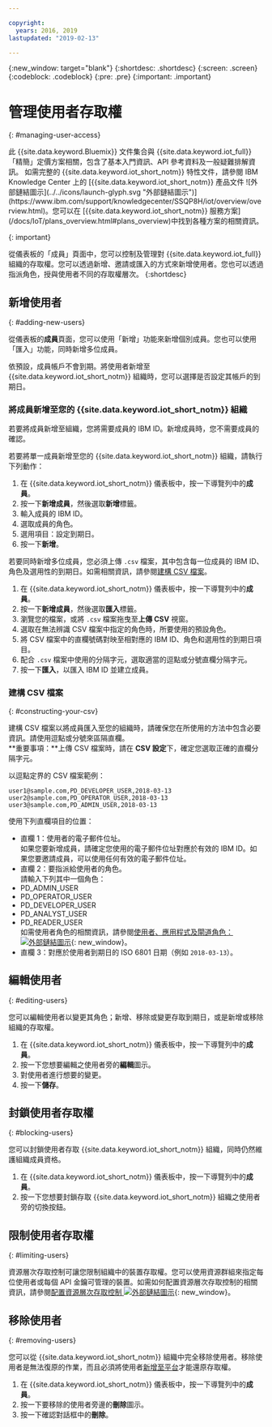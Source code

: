 ```yaml
---

copyright:
  years: 2016, 2019
lastupdated: "2019-02-13"

---
```


{:new_window: target="blank"}
{:shortdesc: .shortdesc}
{:screen: .screen}
{:codeblock: .codeblock}
{:pre: .pre}
{:important: .important}

# 管理使用者存取權
{: #managing-user-access}

<p>此 {{site.data.keyword.Bluemix}} 文件集合與 {{site.data.keyword.iot_full}}「精簡」定價方案相關，包含了基本入門資訊、API 參考資料及一般疑難排解資訊。
如需完整的 {{site.data.keyword.iot_short_notm}} 特性文件，請參閱 IBM Knowledge Center 上的 [{{site.data.keyword.iot_short_notm}} 產品文件 ![外部鏈結圖示](../../icons/launch-glyph.svg "外部鏈結圖示")](https://www.ibm.com/support/knowledgecenter/SSQP8H/iot/overview/overview.html)。您可以在 [{{site.data.keyword.iot_short_notm}} 服務方案](/docs/IoT/plans_overview.html#plans_overview)中找到各種方案的相關資訊。
</p>
{: important}

從儀表板的「成員」頁面中，您可以控制及管理對 {{site.data.keyword.iot_full}} 組織的存取權。您可以透過新增、邀請或匯入的方式來新增使用者。您也可以透過指派角色，授與使用者不同的存取權層次。
{:shortdesc}

## 新增使用者
{: #adding-new-users}

從儀表板的**成員**頁面，您可以使用「新增」功能來新增個別成員。您也可以使用「匯入」功能，同時新增多位成員。

依預設，成員帳戶不會到期。將使用者新增至 {{site.data.keyword.iot_short_notm}} 組織時，您可以選擇是否設定其帳戶的到期日。

### 將成員新增至您的 {{site.data.keyword.iot_short_notm}} 組織

若要將成員新增至組織，您將需要成員的 IBM ID。新增成員時，您不需要成員的確認。

若要將單一成員新增至您的 {{site.data.keyword.iot_short_notm}} 組織，請執行下列動作：
1. 在 {{site.data.keyword.iot_short_notm}} 儀表板中，按一下導覽列中的**成員**。
2. 按一下**新增成員**，然後選取**新增**標籤。
3. 輸入成員的 IBM ID。
4. 選取成員的角色。
5. 選用項目：設定到期日。
6. 按一下**新增**。

若要同時新增多位成員，您必須上傳 `.csv` 檔案，其中包含每一位成員的 IBM ID、角色及選用性的到期日。如需相關資訊，請參閱[建構 CSV 檔案](#constructing-your-csv)。
1. 在 {{site.data.keyword.iot_short_notm}} 儀表板中，按一下導覽列中的**成員**。
2. 按一下**新增成員**，然後選取**匯入**標籤。
3. 瀏覽您的檔案，或將 `.csv` 檔案拖曳至**上傳 CSV** 視窗。
4. 選取在無法辨識 CSV 檔案中指定的角色時，所要使用的預設角色。
5. 將 CSV 檔案中的直欄號碼對映至相對應的 IBM ID、角色和選用性的到期日項目。
6. 配合 `.csv` 檔案中使用的分隔字元，選取適當的逗點或分號直欄分隔字元。
7. 按一下**匯入**，以匯入 IBM ID 並建立成員。


### 建構 CSV 檔案
{: #constructing-your-csv}

建構 CSV 檔案以將成員匯入至您的組織時，請確保您在所使用的方法中包含必要資訊。請使用逗點或分號來區隔直欄。  
**重要事項：**上傳 CSV 檔案時，請在 **CSV 設定**下，確定您選取正確的直欄分隔字元。

以逗點定界的 CSV 檔案範例：  
```
user1@sample.com,PD_DEVELOPER_USER,2018-03-13
user2@sample.com,PD_OPERATOR_USER,2018-03-13
user3@sample.com,PD_ADMIN_USER,2018-03-13
```
使用下列直欄項目的位置：  
- 直欄 1：使用者的電子郵件位址。  
如果您要新增成員，請確定您使用的電子郵件位址對應於有效的 IBM ID。如果您要邀請成員，可以使用任何有效的電子郵件位址。
- 直欄 2：要指派給使用者的角色。  
請輸入下列其中一個角色：
 - PD_ADMIN_USER
 - PD_OPERATOR_USER
 - PD_DEVELOPER_USER
 - PD_ANALYST_USER
 - PD_READER_USER  
如需使用者角色的相關資訊，請參閱[使用者、應用程式及閘道角色：![外部鏈結圖示](../../icons/launch-glyph.svg "外部鏈結圖示")](https://www.ibm.com/support/knowledgecenter/SSQP8H/iot/platform/roles_index.html#user_roles){: new_window}。
- 直欄 3：對應於使用者到期日的 ISO 6801 日期（例如 `2018-03-13`）。

## 編輯使用者
{: #editing-users}

您可以編輯使用者以變更其角色；新增、移除或變更存取到期日，或是新增或移除組織的存取權。

1. 在 {{site.data.keyword.iot_short_notm}} 儀表板中，按一下導覽列中的**成員**。
2. 按一下您想要編輯之使用者旁的**編輯**圖示。
3. 對使用者進行想要的變更。
4. 按一下**儲存**。

## 封鎖使用者存取權
{: #blocking-users}

您可以封鎖使用者存取 {{site.data.keyword.iot_short_notm}} 組織，同時仍然維護組織成員資格。

1. 在 {{site.data.keyword.iot_short_notm}} 儀表板中，按一下導覽列中的**成員**。
2. 按一下您想要封鎖存取 {{site.data.keyword.iot_short_notm}} 組織之使用者旁的切換按鈕。

## 限制使用者存取權
{: #limiting-users}

資源層次存取控制可讓您限制組織中的裝置存取權。您可以使用資源群組來指定每位使用者或每個 API 金鑰可管理的裝置。如需如何配置資源層次存取控制的相關資訊，請參閱[配置資源層次存取控制 ![外部鏈結圖示](../../icons/launch-glyph.svg "外部鏈結圖示")](https://www.ibm.com/support/knowledgecenter/SSQP8H/iot/platform/reference/rlac.html#configure_RLAC){: new_window}。

## 移除使用者
{: #removing-users}

您可以從 {{site.data.keyword.iot_short_notm}} 組織中完全移除使用者。移除使用者是無法復原的作業，而且必須將使用者[新增至平台](#adding-new-users)才能還原存取權。

1. 在 {{site.data.keyword.iot_short_notm}} 儀表板中，按一下導覽列中的**成員**。
2. 按一下要移除的使用者旁邊的**刪除**圖示。
3. 按一下確認對話框中的**刪除**。
